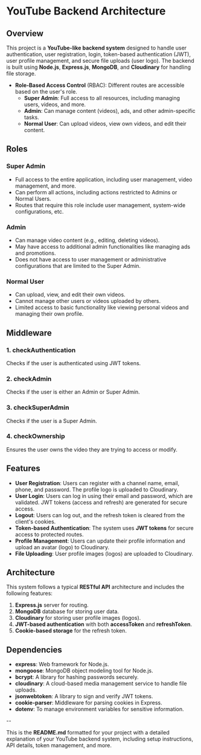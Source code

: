 # YouTube Backend Architecture

## Overview

This project is a **YouTube-like backend system** designed to handle user authentication, user registration, login, token-based authentication (JWT), user profile management, and secure file uploads (user logo). The backend is built using **Node.js**, **Express.js**, **MongoDB**, and **Cloudinary** for handling file storage.


- **Role-Based Access Control** (RBAC): Different routes are accessible based on the user's role.
  - **Super Admin**: Full access to all resources, including managing users, videos, and more.
  - **Admin**: Can manage content (videos), ads, and other admin-specific tasks.
  - **Normal User**: Can upload videos, view own videos, and edit their content.

## Roles

### Super Admin
- Full access to the entire application, including user management, video management, and more.
- Can perform all actions, including actions restricted to Admins or Normal Users.
- Routes that require this role include user management, system-wide configurations, etc.

### Admin
- Can manage video content (e.g., editing, deleting videos).
- May have access to additional admin functionalities like managing ads and promotions.
- Does not have access to user management or administrative configurations that are limited to the Super Admin.

### Normal User
- Can upload, view, and edit their own videos.
- Cannot manage other users or videos uploaded by others.
- Limited access to basic functionality like viewing personal videos and managing their own profile.

## Middleware

### 1. **checkAuthentication**
Checks if the user is authenticated using JWT tokens.

### 2. **checkAdmin**
Checks if the user is either an Admin or Super Admin.

### 3. **checkSuperAdmin**
Checks if the user is a Super Admin.

### 4. **checkOwnership**
Ensures the user owns the video they are trying to access or modify.


## Features

- **User Registration**: Users can register with a channel name, email, phone, and password. The profile logo is uploaded to Cloudinary.
- **User Login**: Users can log in using their email and password, which are validated. JWT tokens (access and refresh) are generated for secure access.
- **Logout**: Users can log out, and the refresh token is cleared from the client's cookies.
- **Token-based Authentication**: The system uses **JWT tokens** for secure access to protected routes.
- **Profile Management**: Users can update their profile information and upload an avatar (logo) to Cloudinary.
- **File Uploading**: User profile images (logos) are uploaded to Cloudinary.

## Architecture

This system follows a typical **RESTful API** architecture and includes the following features:

1. **Express.js** server for routing.
2. **MongoDB** database for storing user data.
3. **Cloudinary** for storing user profile images (logos).
4. **JWT-based authentication** with both **accessToken** and **refreshToken**.
5. **Cookie-based storage** for the refresh token.

## Dependencies

- **express**: Web framework for Node.js.
- **mongoose**: MongoDB object modeling tool for Node.js.
- **bcrypt**: A library for hashing passwords securely.
- **cloudinary**: A cloud-based media management service to handle file uploads.
- **jsonwebtoken**: A library to sign and verify JWT tokens.
- **cookie-parser**: Middleware for parsing cookies in Express.
- **dotenv**: To manage environment variables for sensitive information.

--


This is the **README.md** formatted for your project with a detailed explanation of your YouTube backend system, including setup instructions, API details, token management, and more.
